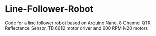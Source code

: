 # Line-Follower-Robot
Code for a line follower robot based on Arduino Nano, 8 Channel QTR Reflectance Sensor, TB 6612 motor driver and 600 RPM N20 motors
